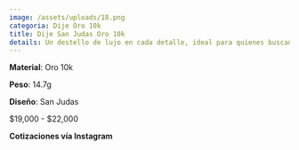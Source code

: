 ```yaml
---
image: /assets/uploads/18.png
categoria: Dije Oro 10k
title: Dije San Judas Oro 10k
details: Un destello de lujo en cada detalle, ideal para quienes buscan exclusividad
---
```

**Material**: Oro 10k

**Peso**: 14.7g

**Diseño**: San Judas

$﻿19,000 - $22,000

**Cotizaciones vía Instagram**